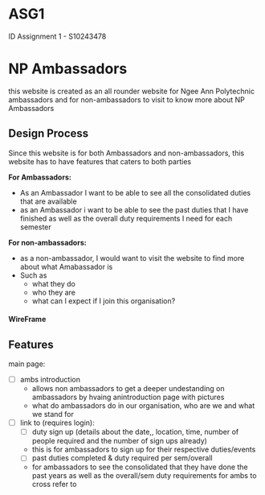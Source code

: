 # ASG1
ID Assignment 1 - S10243478
# NP Ambassadors
this website is created as an all rounder website for Ngee Ann Polytechnic ambassadors and for non-ambassadors to visit to know more about NP Ambassadors

## Design Process
Since this website is for both Ambassadors and non-ambassadors, this website has to have features that caters to both parties

**For Ambassadors:**
* As an Ambassador I want to be able to see all the consolidated duties that are available
* as an Ambassador i want to be able to see the past duties that I have finished as well as the overall duty requirements I need for each semester

**For non-ambassadors:**
* as a non-ambassador, I would want to visit the website to find more about what Amabassador is
* Such as
    * what they do
    * who they are
    * what can I expect if I join this organisation?

#### WireFrame

## Features
main page:
- [ ] ambs introduction
    * allows non ambassadors to get a deeper undestanding on ambassadors by hvaing anintroduction page with pictures
    * what do ambassadors do in our organisation, who are we and what we stand for
- [ ] link to (requires login):
    - [ ] duty sign up (details about the date,, location, time, number of people required and the number of sign ups already)
    * this is for ambassadors to sign up for their respective duties/events
    - [ ] past duties completed & duty required per sem/overall
    * for ambassadors to see the consolidated that they have done the past years as well as the overall/sem duty requirements for ambs to cross refer to